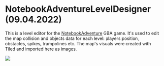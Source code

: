 # NotebookAdventureLevelDesigner (09.04.2022)

This is a level editor for the [NotebookAdventure](https://github.com/NotImplementedLife/NotebookAdventure) GBA game. It's used to edit the map collision and objects data for each level: players position, obstacles, spikes, trampolines etc. The map's visuals were created with Tiled and imported here as images.


![](https://github.com/NotImplementedLife/Wasteland/assets/70803115/c77b988f-f12c-41ec-8d18-01014f2c573e)